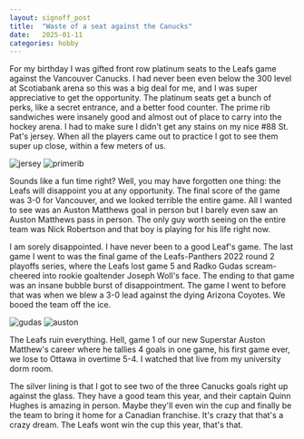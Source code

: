 ```yaml
---
layout: signoff_post
title:  "Waste of a seat against the Canucks"
date:   2025-01-11
categories: hobby
---
```


For my birthday I was gifted front row platinum seats to the Leafs game against the Vancouver Canucks. I had never been even below the 300 level at Scotiabank arena so this was a big deal for me, and I was super appreciative to get the opportunity. The platinum seats get a bunch of perks, like a secret entrance, and a better food counter. The prime rib sandwiches were insanely good and almost out of place to carry into the hockey arena. I had to make sure I didn't get any stains on my nice #88 St. Pat's jersey. When all the players came out to practice I got to see them super up close, within a few meters of us.

![jersey](https://cdn.media.amplience.net/i/teamtownsports/9031318_Green_0?$large$)
![primerib](https://encrypted-tbn0.gstatic.com/images?q=tbn:ANd9GcTV8XPUITauiGxYCifV-g6iyAQwJZI4UWotnA&s)

Sounds like a fun time right? Well, you may have forgotten one thing: the Leafs will disappoint you at any opportunity. The final score of the game was 3-0 for Vancouver, and we looked terrible the entire game. All I wanted to see was an Auston Matthews goal in person but I barely even saw an Auston Matthews pass in person. The only guy worth seeing on the entire team was Nick Robertson and that boy is playing for his life right now. 

I am sorely disappointed. I have never been to a good Leaf's game. The last game I went to was the final game of the Leafs-Panthers 2022 round 2 playoffs series, where the Leafs lost game 5 and Radko Gudas scream-cheered into rookie goaltender Joseph Woll's face. The ending to that game was an insane bubble burst of disappointment. The game I went to before that was when we blew a 3-0 lead against the dying Arizona Coyotes. We booed the team off the ice. 

![gudas](https://i0.wp.com/www.ginohard.com/wp-content/uploads/2023/05/Radko-Gudas-screams-face.jpg?fit=1200%2C630&ssl=1)
![auston](https://mapleleafshotstove.com/wp-content/uploads/2024/02/matthews-coyotes-goal-50-night.jpg)

The Leafs ruin everything. Hell, game 1 of our new Superstar Auston Matthew's career where he tallies 4 goals in one game, his first game ever, we lose to Ottawa in overtime 5-4. I watched that live from my university dorm room. 

The silver lining is that I got to see two of the three Canucks goals right up against the glass. They have a good team this year, and their captain Quinn Hughes is amazing in person. Maybe they'll even win the cup and finally be the team to bring it home for a Canadian franchise. It's crazy that that's a crazy dream. The Leafs wont win the cup this year, that's that. 